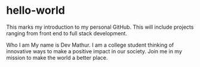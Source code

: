 # hello-world
This marks my introduction to my personal GitHub. This will include projects ranging from front end to full stack development.

 Who I am
  My name is Dev Mathur. I am a college student thinking of innovative ways to make a positive impact in our society. Join me in my mission to make the world a better place.

